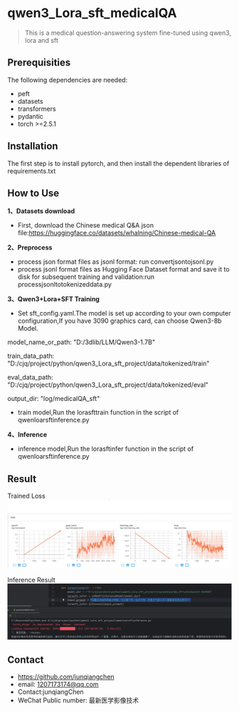 # qwen3_Lora_sft_medicalQA 
> This is a medical question-answering system fine-tuned using qwen3, lora and sft

## Prerequisities
The following dependencies are needed:
- peft
- datasets
- transformers
- pydantic
- torch >=2.5.1

## Installation
The first step is to install pytorch, and then install the dependent libraries of requirements.txt

## How to Use
**1、Datasets download**
* First, download the Chinese medical Q&A json file:https://huggingface.co/datasets/whalning/Chinese-medical-QA

**2、Preprocess**
* process json format files as jsonl format: run convertjsontojsonl.py
* process jsonl format files as Hugging Face Dataset format and save it to disk for subsequent training and validation:run processjsonltotokenizeddata.py

**3、Qwen3+Lora+SFT Training**
* Set sft_config.yaml.The model is set up according to your own computer configuration,If you have 3090 graphics card, can choose Qwen3-8b Model.
  
 model_name_or_path: "D:/3dlib/LLM/Qwen3-1.7B"
 
 train_data_path: "D:/cjq/project/python/qwen3_Lora_sft_project/data/tokenized/train"
 
 eval_data_path: "D:/cjq/project/python/qwen3_Lora_sft_project/data/tokenized/eval"
 
 output_dir: "log/medicalQA_sft"

* train model,Run the lorasfttrain function in the script of qwenloarsftinference.py 

**4、Inference**
* inference model,Run the lorasftinfer function in the script of qwenloarsftinference.py

## Result
Trained Loss
![](loss.png)

Inference Result
![](result.png)

## Contact
* https://github.com/junqiangchen
* email: 1207173174@qq.com
* Contact:junqiangChen
* WeChat Public number: 最新医学影像技术
